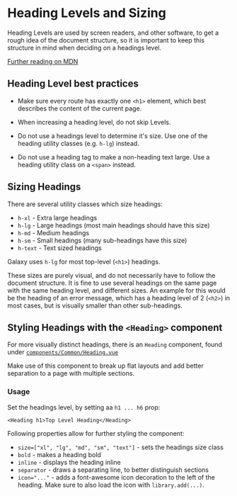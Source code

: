 # Heading Levels and Sizing

Heading Levels are used by screen readers, and other software, to get a rough idea of the document structure, so it is important to keep this structure in mind when deciding on a headings level.

[Further reading on MDN](https://developer.mozilla.org/en-US/docs/Web/HTML/Element/Heading_Elements)

## Heading Level best practices

-   Make sure every route has exactly one `<h1>` element, which best describes the content of the current page.

-   When increasing a heading level, do not skip Levels.

-   Do not use a headings level to determine it's size. Use one of the heading utility classes (e.g. `h-lg`) instead.

-   Do not use a heading tag to make a non-heading text large. Use a heading utility class on a `<span>` instead.

## Sizing Headings

There are several utility classes which size headings:

-   `h-xl` - Extra large headings
-   `h-lg` - Large headings (most main headings should have this size)
-   `h-md` - Medium headings
-   `h-sm` - Small headings (many sub-headings have this size)
-   `h-text` - Text sized headings

Galaxy uses `h-lg` for most top-level (`<h1>`) headings.

These sizes are purely visual, and do not necessarily have to follow the document structure.
It is fine to use several headings on the same page with the same heading level, and different sizes. An example for this would be the heading of an error message, which has a heading level of 2 (`<h2>`) in most cases, but is visually smaller than other sub-headings.

## Styling Headings with the `<Heading>` component

For more visually distinct headings, there is an `Heading` component, found under [`components/Common/Heading.vue`](https://github.com/galaxyproject/galaxy/blob/dev/client/src/components/Common/Heading.vue)

Make use of this component to break up flat layouts and add better separation to a page with multiple sections.

### Usage

Set the headings level, by setting aa `h1 ... h6` prop:

```vue
<Heading h1>Top Level Heading</Heading>
```

Following properties allow for further styling the component:

-   `size=["xl", "lg", "md", "sm", "text"]` - sets the headings size class
-   `bold` - makes a heading bold
-   `inline` - displays the heading inline
-   `separator` - draws a separating line, to better distinguish sections
-   `icon="..."` - adds a font-awesome icon decoration to the left of the heading. Make sure to also load the icon with `library.add(...)`.
